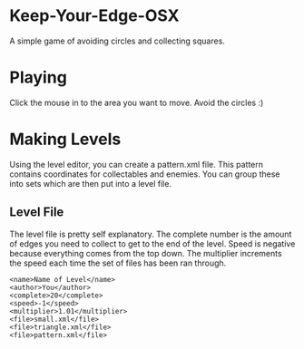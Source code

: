 Keep-Your-Edge-OSX
==================

A simple game of avoiding circles and collecting squares.

# Playing

Click the mouse in to the area you want to move. Avoid the circles :)

# Making Levels

Using the level editor, you can create a pattern.xml file. This pattern contains coordinates for collectables and enemies. You can group these into sets which are then put into a level file.

## Level File
The level file is pretty self explanatory.
The complete number is the amount of edges you need to collect to get to the end of the level. Speed is negative because everything comes from the top down. The multiplier increments the speed each time the set of files has been ran through.
```
<name>Name of Level</name>
<author>You</author>
<complete>20</complete>
<speed>-1</speed>
<multiplier>1.01</multiplier>
<file>small.xml</file>
<file>triangle.xml</file>
<file>pattern.xml</file>
```
